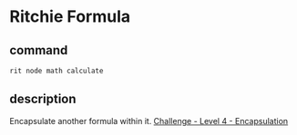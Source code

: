 # Ritchie Formula

## command

```bash
rit node math calculate
```

## description

Encapsulate another formula within it. [Challenge - Level 4 - Encapsulation](https://docs.ritchiecli.io/v/v2.0-pt/challenges/level-4)
